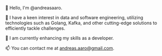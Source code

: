 👋 Hello, I'm @andreasaaro.

👀 I have a keen interest in data and software engineering, utilizing technologies such as Golang, Kafka, and other cutting-edge solutions to efficiently tackle challenges.

🌱 I am currently enhancing my skills as a developer.

📫 You can contact me at andreas.aaro@gmail.com.

<!---
andreasaaro/andreasaaro is a ✨ special ✨ repository because its `README.md` (this file) appears on your GitHub profile.
You can click the Preview link to take a look at your changes.
--->
